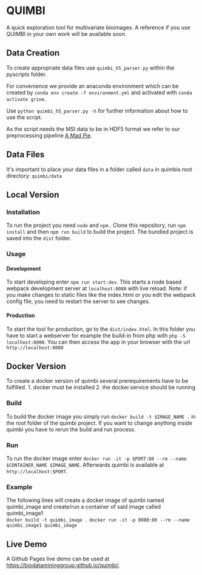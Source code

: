 QUIMBI
======

A quick exploration tool for multivariate bioimages. A reference if you use QUIMBI in your own work will be available soon.

## Data Creation
To create appropriate data files use `quimbi_h5_parser.py` within the pyscripts folder.

For convenience we provide an anaconda environment which can be created by `conda env create -f environment.yml` and activated with `conda activate grine`.

Use `python quimbi_h5_parser.py -h` for further information about how to use the script.

As the script needs the MSI data to be in HDF5 format we refer to our preprocessing pipeline [A Mad Pie](https://github.com/Kawue/amadpie/).

## Data Files
It's important to place your data files in a folder called `data` in quimbis root directory: `quimbi/data`

## Local Version
### Installation
To run the project you need `node` and `npm` . Clone this repository, run `npm install` and then `npm run build` to build the project.
The bundled project is saved into the `dist` folder.

### Usage
#### Development
To start developing enter `npm run start:dev`. This starts a node based webpack development server at `localhost:8080` with live reload. Note: if you make 
changes to static files like the index.html or you edit the webpack config file, you need to
restart the server to see changes.
#### Production
To start the tool for production, go to the  `dist/index.html`. In this folder you have to start a webserver for example 
the build-in from php with `php -S localhost:8000`. You can then access the app in your browser
with the url `http://localhost:8000`

## Docker Version
To create a docker version of quimbi several prerequirements have to be fulfilled.
	1. docker must be installed
	2. the docker.service should be running 
### Build
To build the docker image you simply run `docker build -t $IMAGE_NAME .` in the root folder of the quimbi project.
If you want to change anything inside quimbi you have to rerun the build and run process.

### Run
To run the docker image enter `docker run -it -p $PORT:80 --rm --name $CONTAINER_NAME $IMAGE_NAME`. Afterwards quimbi is available
at `http://localhost:$PORT`.

### Example
The following lines will create a docker image of quimbi named quimbi_image and create/run a container of said image called quimbi_image1  
`docker build -t quimbi_image .`
`docker run -it -p 8080:80 --rm --name quimbi_image1 quimbi_image`

## Live Demo
A Github Pages live demo can be used at https://biodatamininggroup.github.io/quimbi/.

